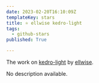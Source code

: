 ```yaml
---
date: 2023-02-20T16:10:09Z
templateKey: stars
title: ⭐ ellwise kedro-light
tags:
  - github-stars
published: True

---
```


The work on [kedro-light](https://github.com/ellwise/kedro-light) by [ellwise](https://github.com/ellwise).

No description available.
